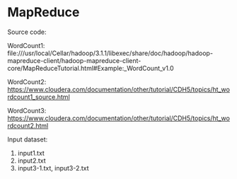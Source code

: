 # MapReduce
Source code:

WordCount1: file:///usr/local/Cellar/hadoop/3.1.1/libexec/share/doc/hadoop/hadoop-mapreduce-client/hadoop-mapreduce-client-core/MapReduceTutorial.html#Example:_WordCount_v1.0

WordCount2: https://www.cloudera.com/documentation/other/tutorial/CDH5/topics/ht_wordcount1_source.html

WordCount3: https://www.cloudera.com/documentation/other/tutorial/CDH5/topics/ht_wordcount2.html

Input dataset:
1. input1.txt
2. input2.txt
3. input3-1.txt, input3-2.txt

